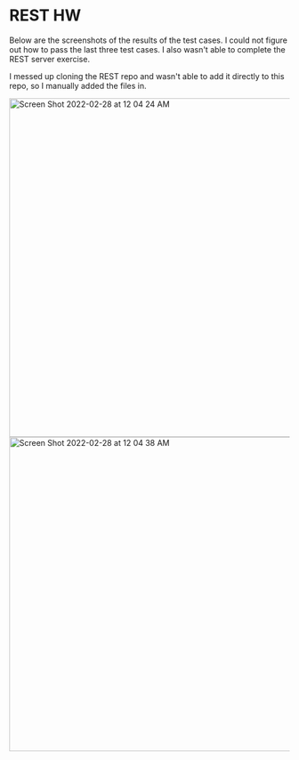 # REST HW

Below are the screenshots of the results of the test cases. I could not figure out how to pass the last three test cases. I also wasn't able to complete the REST server exercise. 

I messed up cloning the REST repo and wasn't able to add it directly to this repo, so I manually added the files in.

<img width="609" alt="Screen Shot 2022-02-28 at 12 04 24 AM" src="https://user-images.githubusercontent.com/56970671/155934706-405377fa-2392-4429-ac5f-9424def13b81.png">
<img width="565" alt="Screen Shot 2022-02-28 at 12 04 38 AM" src="https://user-images.githubusercontent.com/56970671/155934707-c792800c-3c12-403c-bcee-0052326597c1.png">

